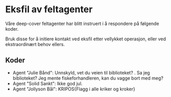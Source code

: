 # Eksfil av feltagenter

Våre deep-cover feltagenter har blitt instruert i å respondere på følgende koder.

Bruk disse for å initiere kontakt ved eksfil etter vellykket operasjon, eller ved ekstraordinært behov ellers.

## Koder

- Agent "Julie Bånd": Unnskyld, vet du veien til biblioteket? <RESPONS>. Sa jeg biblioteket? Jeg mente fiskeforhandleren, kan du vagge bort med meg?
- Agent "Solid Sankt": Ikke god jul.
- Agent "Jollyson Bål": KRIPOS{Flagg i alle kriker og kroker}

